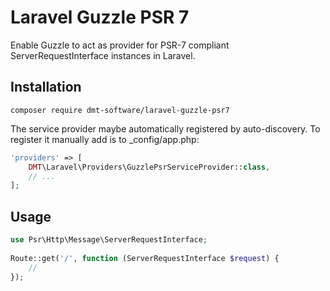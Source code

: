 # Laravel Guzzle PSR 7

Enable Guzzle to act as provider for PSR-7 compliant ServerRequestInterface instances in Laravel.

## Installation
```
composer require dmt-software/laravel-guzzle-psr7
```

The service provider maybe automatically registered by auto-discovery. To register it manually add is to 
_config/app.php:   

```php
'providers' => [
    DMT\Laravel\Providers\GuzzlePsrServiceProvider::class,
    // ...
];

```

## Usage 

```php
use Psr\Http\Message\ServerRequestInterface;
 
Route::get('/', function (ServerRequestInterface $request) {
    // 
});
```